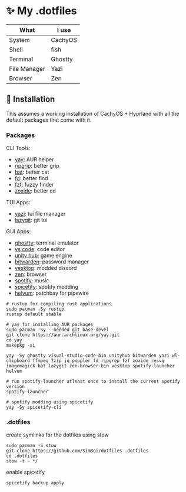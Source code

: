 # ✨ My .dotfiles

What | I use
-----|-----
System | CachyOS
Shell | fish
Terminal | Ghostty
File Manager | Yazi
Browser | Zen

## 🚀 Installation

This assumes a working installation of CachyOS + Hyprland with all the default packages that come with it.

### Packages

CLI Tools:

* [yay](https://github.com/Jguer/yay): AUR helper
* [ripgrip](https://github.com/BurntSushi/ripgrep): better grip
* [bat](https://github.com/sharkdp/bat?tab=readme-ov-file): better cat
* [fd](https://github.com/sharkdp/fd): better find
* [fzf](https://github.com/junegunn/fzf): fuzzy finder
* [zoxide](https://github.com/ajeetdsouza/zoxide): better cd

TUI Apps:

* [yazi](https://yazi-rs.github.io/docs/installation): tui file manager
* [lazygit](https://github.com/jesseduffield/lazygit): git tui

GUI Apps:
* [ghostty](https://ghostty.org/docs/install/binary#linux-(official)): terminal emulator
* [vs code](https://aur.archlinux.org/packages/visual-studio-code-bin): code editor
* [unity hub](https://aur.archlinux.org/packages/unityhub): game engine
* [bitwarden](https://archlinux.org/packages/extra/x86_64/bitwarden/): password manager
* [vesktop](https://vesktop.vencord.dev/install/linux/): modded discord
* [zen](https://aur.archlinux.org/packages/zen-browser-bin): browser
* [spotify](https://wiki.archlinux.org/title/Spotify): music
* [spicetify](https://spicetify.app/docs/advanced-usage/installation): spotify modding
* [helvum](https://github.com/relulz/helvum): patchbay for pipewire

```shell
# rustup for compiling rust applications
sudo pacman -Sy rustup
rustup default stable
```

```shell
# yay for installing AUR packages
sudo pacman -Sy --needed git base-devel
git clone https://aur.archlinux.org/yay.git
cd yay
makepkg -si
```

```shell
yay -Sy ghostty visual-studio-code-bin unityhub bitwarden yazi wl-clipboard ffmpeg 7zip jq poppler fd ripgrep fzf zoxide resvg imagemagick bat lazygit zen-browser-bin vesktop spotify-launcher helvum
```

```shell
# run spotify-launcher atleast once to install the current spotify version
spotify-launcher
```

```shell
# spotify modding using spicetify
yay -Sy spicetify-cli
```

### .dotfiles

create symlinks for the dotfiles using stow

```shell
sudo pacman -S stow
git clone https://github.com/SimBoi/dotfiles .dotfiles
cd .dotfiles
stow -t ~ */
```

enable spicetify

```shell
spicetify backup apply
```
